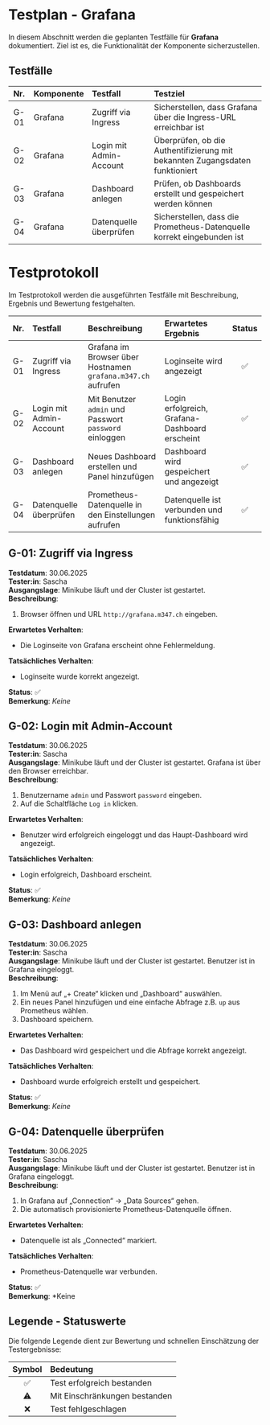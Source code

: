 # Testplan - Grafana
In diesem Abschnitt werden die geplanten Testfälle für **Grafana** dokumentiert. Ziel ist es, die Funktionalität der Komponente sicherzustellen.

## Testfälle
| Nr. | Komponente | Testfall | Testziel |
| :-: | :-- | :-- | :-- |
| G-01 | Grafana | Zugriff via Ingress | Sicherstellen, dass Grafana über die Ingress-URL erreichbar ist |
| G-02 | Grafana | Login mit Admin-Account | Überprüfen, ob die Authentifizierung mit bekannten Zugangsdaten funktioniert |
| G-03 | Grafana | Dashboard anlegen | Prüfen, ob Dashboards erstellt und gespeichert werden können |
| G-04 | Grafana | Datenquelle überprüfen | Sicherstellen, dass die Prometheus-Datenquelle korrekt eingebunden ist |

# Testprotokoll
Im Testprotokoll werden die ausgeführten Testfälle mit Beschreibung, Ergebnis und Bewertung festgehalten.

| Nr. | Testfall | Beschreibung | Erwartetes Ergebnis | Status |
| :-: | :-- | :-- | :-- | :-: |
| G-01 | Zugriff via Ingress | Grafana im Browser über Hostnamen `grafana.m347.ch` aufrufen | Loginseite wird angezeigt | ✅ |
| G-02 | Login mit Admin-Account | Mit Benutzer `admin` und Passwort `password` einloggen | Login erfolgreich, Grafana-Dashboard erscheint | ✅ |
| G-03 | Dashboard anlegen | Neues Dashboard erstellen und Panel hinzufügen | Dashboard wird gespeichert und angezeigt | ✅ |
| G-04 | Datenquelle überprüfen | Prometheus-Datenquelle in den Einstellungen aufrufen | Datenquelle ist verbunden und funktionsfähig | ✅ |


## G-01: Zugriff via Ingress
**Testdatum**: 30.06.2025  
**Tester:in**: Sascha  
**Ausgangslage**: Minikube läuft und der Cluster ist gestartet.  
**Beschreibung**:  
1. Browser öffnen und URL `http://grafana.m347.ch` eingeben.

**Erwartetes Verhalten**:  
- Die Loginseite von Grafana erscheint ohne Fehlermeldung.

**Tatsächliches Verhalten**:  
- Loginseite wurde korrekt angezeigt.

**Status**: ✅  
**Bemerkung**: *Keine*

## G-02: Login mit Admin-Account
**Testdatum**: 30.06.2025  
**Tester:in**: Sascha  
**Ausgangslage**: Minikube läuft und der Cluster ist gestartet. Grafana ist über den Browser erreichbar.  
**Beschreibung**:  
1. Benutzername `admin` und Passwort `password` eingeben.
2. Auf die Schaltfläche `Log in` klicken.

**Erwartetes Verhalten**:  
- Benutzer wird erfolgreich eingeloggt und das Haupt-Dashboard wird angezeigt.

**Tatsächliches Verhalten**:  
- Login erfolgreich, Dashboard erscheint.

**Status**: ✅  
**Bemerkung**: *Keine*

## G-03: Dashboard anlegen
**Testdatum**: 30.06.2025  
**Tester:in**: Sascha  
**Ausgangslage**: Minikube läuft und der Cluster ist gestartet. Benutzer ist in Grafana eingeloggt.  
**Beschreibung**:  
1. Im Menü auf „+ Create“ klicken und „Dashboard“ auswählen.
2. Ein neues Panel hinzufügen und eine einfache Abfrage z.B. `up` aus Prometheus wählen.
3. Dashboard speichern.

**Erwartetes Verhalten**:  
- Das Dashboard wird gespeichert und die Abfrage korrekt angezeigt.

**Tatsächliches Verhalten**:  
- Dashboard wurde erfolgreich erstellt und gespeichert.

**Status**: ✅  
**Bemerkung**: *Keine*

## G-04: Datenquelle überprüfen
**Testdatum**: 30.06.2025  
**Tester:in**: Sascha  
**Ausgangslage**: Minikube läuft und der Cluster ist gestartet. Benutzer ist in Grafana eingeloggt.  
**Beschreibung**:  
1. In Grafana auf „Connection“ → „Data Sources“ gehen.
2. Die automatisch provisionierte Prometheus-Datenquelle öffnen.

**Erwartetes Verhalten**:  
- Datenquelle ist als „Connected“ markiert.

**Tatsächliches Verhalten**:  
- Prometheus-Datenquelle war verbunden.

**Status**: ✅  
**Bemerkung**: *Keine

## Legende - Statuswerte
Die folgende Legende dient zur Bewertung und schnellen Einschätzung der Testergebnisse:

| Symbol | Bedeutung |
| :-: | :-- |
| ✅ | Test erfolgreich bestanden |
| ⚠️ | Mit Einschränkungen bestanden |
| ❌ | Test fehlgeschlagen |
